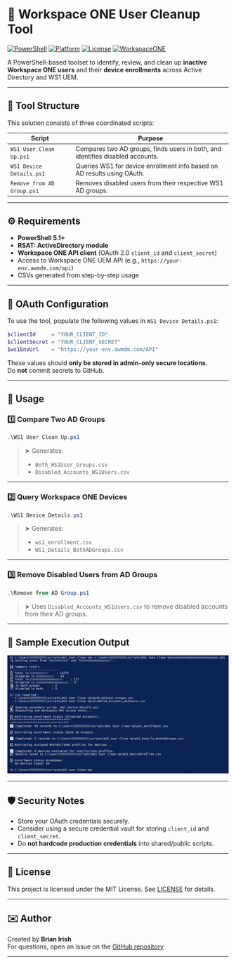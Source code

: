 # 🧹 Workspace ONE User Cleanup Tool

[![PowerShell](https://img.shields.io/badge/PowerShell-5.1%2B-blue.svg)](https://docs.microsoft.com/powershell/)
[![Platform](https://img.shields.io/badge/Platform-Windows%2010%2F11-lightgrey)](https://microsoft.com)
[![License](https://img.shields.io/badge/License-MIT-green.svg)](LICENSE)
[![WorkspaceONE](https://img.shields.io/badge/WorkspaceONE-API_Integrated-blueviolet.svg)](https://developer.vmware.com/apis/ws1/)

A PowerShell-based toolset to identify, review, and clean up **inactive Workspace ONE users** and their **device enrollments** across Active Directory and WS1 UEM.

---

## 📂 Tool Structure

This solution consists of three coordinated scripts:

| Script | Purpose |
|--------|---------|
| `WS1 User Clean Up.ps1` | Compares two AD groups, finds users in both, and identifies disabled accounts. |
| `WS1 Device Details.ps1` | Queries WS1 for device enrollment info based on AD results using OAuth. |
| `Remove from AD Group.ps1` | Removes disabled users from their respective WS1 AD groups. |

---

## ⚙️ Requirements

- **PowerShell 5.1+**
- **RSAT: ActiveDirectory module**
- **Workspace ONE API client** (OAuth 2.0 `client_id` and `client_secret`)
- Access to Workspace ONE UEM API (e.g., `https://your-env.awmdm.com/api`)
- CSVs generated from step-by-step usage

---

## 🔐 OAuth Configuration

To use the tool, populate the following values in `WS1 Device Details.ps1`:

```powershell
$clientId     = "YOUR_CLIENT_ID"
$clientSecret = "YOUR_CLIENT_SECRET"
$ws1EnvUrl    = "https://your-env.awmdm.com/API"
```

These values should **only be stored in admin-only secure locations.**  
Do **not** commit secrets to GitHub.

---

## 🚀 Usage

### 1️⃣ Compare Two AD Groups

```powershell
.\WS1 User Clean Up.ps1
```

> ➤ Generates:
> - `Both_WS1User_Groups.csv`
> - `Disabled_Accounts_WS1Users.csv`

---

### 2️⃣ Query Workspace ONE Devices

```powershell
.\WS1 Device Details.ps1
```

> ➤ Generates:
> - `ws1_enrollment.csv`
> - `WS1_Details_BothADGroups.csv`

---

### 3️⃣ Remove Disabled Users from AD Groups

```powershell
.\Remove from AD Group.ps1
```

> ➤ Uses `Disabled_Accounts_WS1Users.csv` to remove disabled accounts from their AD groups.

---

## 📸 Sample Execution Output

![WS1 User Cleanup Screenshot](WS1%20User%20Clean%20Up.jpg)


---

## 🛡️ Security Notes

- Store your OAuth credentials securely.
- Consider using a secure credential vault for storing `client_id` and `client_secret`.
- Do **not hardcode production credentials** into shared/public scripts.

---

## 📄 License

This project is licensed under the MIT License. See [LICENSE](LICENSE) for details.

---

## ✉️ Author

Created by **Brian Irish**  
For questions, open an issue on the [GitHub repository](https://github.com/reponomadx/ws1-user-cleanup-tool/)

---
